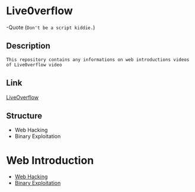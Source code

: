 # Live0verflow 

-Quote	(`Don't be a script kiddie.`)

## Description 
	This repository contains any informations on web introductions videos of Live0verflow video
	
	
## Link

[LiveOverflow](https.//www.youtube.com/c/LiveOverflow)

## Structure

- Web Hacking
- Binary Exploitation
	
# Web Introduction

* [Web Hacking](github.com/Tednoob17/Live0verflow/Web-Hacking)
* [Binary Exploitation](github.com/Tednoob17/Live0verflow/Binary_Exploitation_And_Memory_Corruption)
